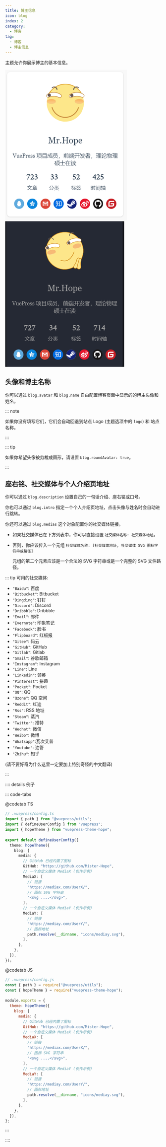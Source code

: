 ```yaml
---
title: 博主信息
icon: blog
index: 2
category:
  - 博客
tag:
  - 博客
  - 博主信息
---
```


主题允许你展示博主的基本信息。

<!-- more -->

![博主信息](./assets/blogger-info-light.png#light)
![博主信息](./assets/blogger-info-dark.png#dark)

## 头像和博主名称

你可以通过 `blog.avatar` 和 `blog.name` 自由配置博客页面中显示的的博主头像和姓名。

::: note

如果你没有填写它们，它们会自动回退到站点 Logo (主题选项中的 `logo`) 和 站点名称。

:::

::: tip

如果你希望头像被剪裁成圆形，请设置 `blog.roundAvatar: true`。

:::

## 座右铭、社交媒体与个人介绍页地址

你可以通过 `blog.description` 设置自己的一句话介绍、座右铭或口号。

你也可以通过 `blog.intro` 指定一个个人介绍页地址，点击头像与姓名时会自动进行跳转。

你还可以通过 `blog.medias` 这个对象配置你的社交媒体链接。

- 如果社交媒体已在下方列表中，你可以直接设置 `社交媒体名称: 社交媒体地址`。
- 否则，你应该传入一个元组 `社交媒体名称: [社交媒体地址, 社交媒体 SVG 图标字符串或路径]`

  元组的第二个元素应该是一个合法的 SVG 字符串或是一个完整的 SVG 文件路径。

::: tip 可用的社交媒体:

- `"Baidu"`: 百度
- `"Bitbucket"`: Bitbucket
- `"Dingding"`: 钉钉
- `"Discord"`: Discord
- `"Dribbble"`: Dribbble
- `"Email"`: 邮件
- `"Evernote"`: 印象笔记
- `"Facebook"`: 脸书
- `"Flipboard"`: 红板报
- `"Gitee"`: 码云
- `"GitHub"`: GitHub
- `"Gitlab"`: Gitlab
- `"Gmail"`: 谷歌邮箱
- `"Instagram"`: Instagram
- `"Line"`: Line
- `"Linkedin"`: 领英
- `"Pinterest"`: 拼趣
- `"Pocket"`: Pocket
- `"QQ"`: QQ
- `"Qzone"`: QQ 空间
- `"Reddit"`: 红迪
- `"Rss"`: RSS 地址
- `"Steam"`: 蒸汽
- `"Twitter"`: 推特
- `"Wechat"`: 微信
- `"Weibo"`: 微博
- `"Whatsapp"`:瓦次艾普
- `"Youtube"`: 油管
- `"Zhihu"`: 知乎

(请不要好奇为什么这里一定要加上特别奇怪的中文翻译)

:::

:::: details 例子

::: code-tabs

@codetab TS

```ts
// .vuepress/config.ts
import { path } from "@vuepress/utils";
import { defineUserConfig } from "vuepress";
import { hopeTheme } from "vuepress-theme-hope";

export default defineUserConfig({
  theme: hopeTheme({
    blog: {
      media: {
        // GitHub 已经内置了图标
        GitHub: "https://github.com/Mister-Hope",
        // 一个自定义媒体 MediaX (仅作示例)
        MediaX: [
          // 链接
          "https://mediax.com/UserX/",
          // 图标 SVG 字符串
          "<svg ....</svg>",
        ],
        // 一个自定义媒体 MediaY (仅作示例)
        MediaY: [
          // 链接
          "https://mediay.com/UserY/",
          // 图标地址
          path.resolve(__dirname, "icons/mediay.svg"),
        ],
      },
    },
  }),
});
```

@codetab JS

```js
// .vuepress/config.js
const { path } = require("@vuepress/utils");
const { hopeTheme } = require("vuepress-theme-hope");

module.exports = {
  theme: hopeTheme({
    blog: {
      media: {
        // GitHub 已经内置了图标
        GitHub: "https://github.com/Mister-Hope",
        // 一个自定义媒体 MediaX (仅作示例)
        MediaX: [
          // 链接
          "https://mediax.com/UserX/",
          // 图标 SVG 字符串
          "<svg ....</svg>",
        ],
        // 一个自定义媒体 MediaY (仅作示例)
        MediaY: [
          // 链接
          "https://mediay.com/UserY/",
          // 图标地址
          path.resolve(__dirname, "icons/mediay.svg"),
        ],
      },
    },
  }),
};
```

:::

::::
